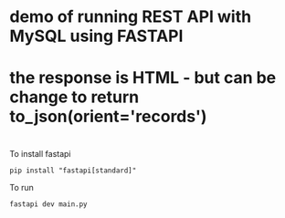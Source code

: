 # demo of running REST API with MySQL using FASTAPI
#   the response is HTML - but can be change to return to_json(orient='records')
#
To install fastapi
```
pip install "fastapi[standard]"
```

To run

```bash
fastapi dev main.py
```

